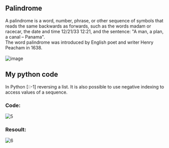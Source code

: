 

## Palindrome
A palindrome is a word, number, phrase, or other sequence of symbols that reads the same backwards as forwards, such as the words madam or racecar, the date and time 12/21/33 12:21, and the sentence: "A man, a plan, a canal – Panama". <br>
The word palindrome was introduced by English poet and writer Henry Peacham in 1638.
<br><br>
![image](https://user-images.githubusercontent.com/54048747/222351955-6ad54ca7-7518-4b10-b4aa-caad6abaa7cc.png)
## My python code
In Python [::-1] reversing a list. It is also possible to use negative indexing  to access values of a sequence.
### Code:
![5](https://user-images.githubusercontent.com/54048747/222351761-aab5eb03-3226-4fd5-8646-d18d77feb999.JPG)

### Resoult:
![6](https://user-images.githubusercontent.com/54048747/222351788-cbd04c0a-c855-414e-881d-0d11847598d5.JPG)
